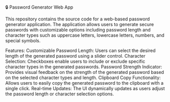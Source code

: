 🔒 Password Generator Web App

This repository contains the source code for a web-based password generator application. The application allows users to generate secure passwords with customizable options including password length and character types such as uppercase letters, lowercase letters, numbers, and special symbols.

Features:
Customizable Password Length: Users can select the desired length of the generated password using a slider control.
Character Selection: Checkboxes enable users to include or exclude specific character types in the generated passwords.
Password Strength Indicator: Provides visual feedback on the strength of the generated password based on the selected character types and length.
Clipboard Copy Functionality: Allows users to easily copy the generated password to the clipboard with a single click.
Real-time Updates: The UI dynamically updates as users adjust the password length or character selection options.
